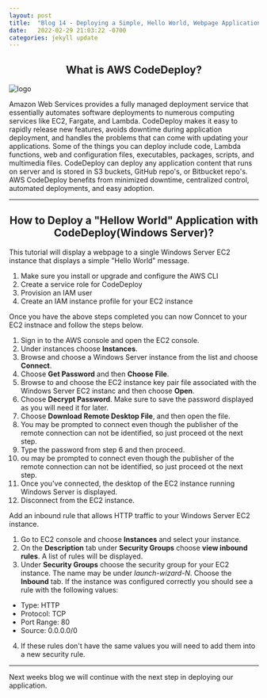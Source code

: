 ```yaml
---
layout: post
title:  "Blog 14 - Deploying a Simple, Hello World, Webpage Application using AWS CodeDeploy, Pt.1"
date:   2022-02-29 21:03:22 -0700
categories: jekyll update
---
```


## <center>What is AWS CodeDeploy?</center>
![logo](https://i0.wp.com/blog.knoldus.com/wp-content/uploads/2018/12/aws_codedeploy.png?fit=698%2C400&ssl=1)

Amazon Web Services provides a fully managed deployment service that essentially automates software deployments to numerous computing services like EC2, Fargate, and Lambda. CodeDeploy makes it easy to rapidly release new features, avoids downtime during application deployment, and handles the problems that can come with updating your applications. Some of the things you can deploy include code, Lambda functions, web and configuration files, executables, packages, scripts, and multimedia files. CodeDeploy can deploy any application content that runs on server and is stored in S3 buckets, GitHub repo's, or Bitbucket repo's. AWS CodeDeploy benefits from minimized downtime, centralized control, automated deployments, and easy adoption. 

---

## <center>How to Deploy a "Hellow World" Application with CodeDeploy(Windows Server)?</center>

This tutorial will display a webpage to a single Windows Server EC2 instance that displays a simple "Hello World" message. 

1. Make sure you install or upgrade and configure the AWS CLI
2. Create a service role for CodeDeploy
3. Provision an IAM user
4. Create an IAM instance profile for your EC2 instance

Once you have the above steps completed you can now Conncet to your EC2 instnace and follow the steps below. 

1. Sign in to the AWS console and open the EC2 console.
2. Under instances choose **Instances**. 
3. Browse and choose a Windows Server instance from the list and choose **Connect**. 
4. Choose **Get Password** and then **Choose File**. 
5. Browse to and choose the EC2 instance key pair file associated with the Windows Server EC2 instanc and then choose **Open**. 
6. Choose **Decrypt Password**. Make sure to save the password displayed as you will need it for later. 
7. Choose **Download Remote Desktop File**, and then open the file. 
8. You may be prompted to connect even though the publisher of the remote connection can not be identified, so just proceed ot the next step. 
9. Type the password from step 6 and then proceed. 
10. ou may be prompted to connect even though the publisher of the remote connection can not be identified, so just proceed ot the next step.
11. Once you've connected, the desktop of the EC2 instance running Windows Server is displayed. 
12. Disconnect from the EC2 instance. 

Add an inbound rule that allows HTTP traffic to your Windows Server EC2 instance. 

1. Go to EC2 console and choose **Instances** and select your instance. 
2. On the **Description** tab under **Security Groups** choose **view inbound rules**. A list of rules will be displayed. 
3. Under **Security Groups** choose the security group for your EC2 instance. The name may be under *launch-wizard-N*. Choose the **Inbound** tab. If the instance was configured correctly you should see a rule with the following values:
  - Type: HTTP
  - Protocol: TCP
  - Port Range: 80
  - Source: 0.0.0.0/0
4. If these rules don't have the same values you will need to add them into a new security rule. 
---
Next weeks blog we will continue with the next step in deploying our application. 